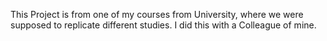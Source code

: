 This Project is from one of my courses from University, where we were supposed to replicate different studies. 
I did this with a Colleague of mine.
